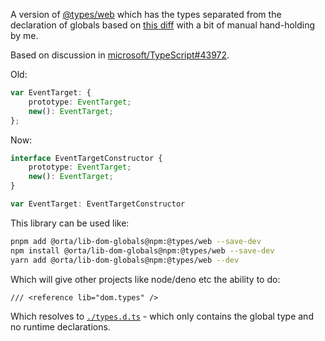 A version of [@types/web](https://www.npmjs.com/package/@types/web) which has the types separated from the declaration of globals based on [this diff](https://github.com/microsoft/TypeScript-DOM-lib-generator/pull/new/split_types_2) with a bit of manual hand-holding by me.

Based on discussion in [microsoft/TypeScript#43972](https://github.com/microsoft/TypeScript/issues/43972#issuecomment-919403670).

Old:

```ts
var EventTarget: {
    prototype: EventTarget;
    new(): EventTarget;
};
```

Now:
```ts
interface EventTargetConstructor {
    prototype: EventTarget;
    new(): EventTarget;
}

var EventTarget: EventTargetConstructor
```

This library can be used like:

```sh
pnpm add @orta/lib-dom-globals@npm:@types/web --save-dev
npm install @orta/lib-dom-globals@npm:@types/web --save-dev
yarn add @orta/lib-dom-globals@npm:@types/web --dev
```


Which will give other projects like node/deno etc the ability to do:

```
/// <reference lib="dom.types" />
```

Which resolves to [`./types.d.ts`](./types.d.ts) - which only contains the global type and no runtime declarations.
